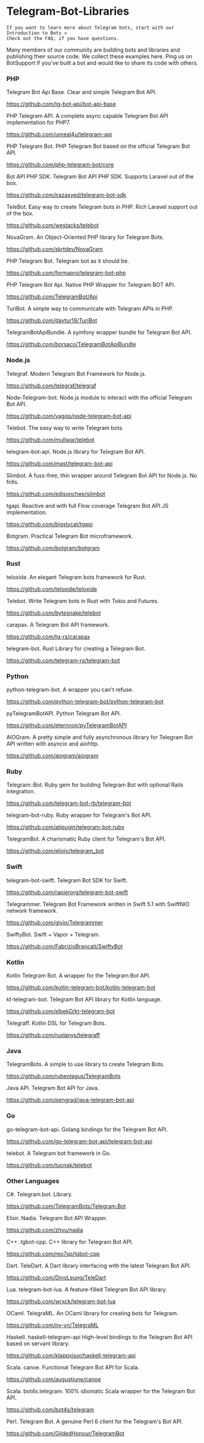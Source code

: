# Telegram-Bot-Libraries

```
If you want to learn more about Telegram bots, start with our Introduction to Bots »
Check out the FAQ, if you have questions.
```

Many members of our community are building bots and libraries and publishing their source code. We collect these examples here. Ping us on BotSupport if you've built a bot and would like to share its code with others.

### PHP

Telegram Bot Api Base. Clear and simple Telegram Bot API.

https://github.com/tg-bot-api/bot-api-base

PHP Telegram API. A complete async capable Telegram Bot API implementation for PHP7.

https://github.com/unreal4u/telegram-api

PHP Telegram Bot. PHP Telegram Bot based on the official Telegram Bot API.

https://github.com/php-telegram-bot/core

Bot API PHP SDK. Telegram Bot API PHP SDK. Supports Laravel out of the box.

https://github.com/irazasyed/telegram-bot-sdk

TeleBot. Easy way to create Telegram bots in PHP. Rich Laravel support out of the box.

https://github.com/westacks/telebot

NovaGram. An Object-Oriented PHP library for Telegram Bots.

https://github.com/skrtdev/NovaGram

PHP Telegram Bot. Telegram bot as it should be.

https://github.com/formapro/telegram-bot-php

PHP Telegram Bot Api. Native PHP Wrapper for Telegram BOT API.

https://github.com/TelegramBot/Api

TuriBot. A simple way to communicate with Telegram APIs in PHP.

https://github.com/davtur19/TuriBot

TelegramBotApiBundle. A symfony wrapper bundle for Telegram Bot API.

https://github.com/borsaco/TelegramBotApiBundle

### Node.js

Telegraf. Modern Telegram Bot Framework for Node.js.

https://github.com/telegraf/telegraf

Node-Telegram-bot. Node.js module to interact with the official Telegram Bot API.

https://github.com/yagop/node-telegram-bot-api

Telebot. The easy way to write Telegram bots.

https://github.com/mullwar/telebot

telegram-bot-api. Node.js library for Telegram Bot API.

https://github.com/mast/telegram-bot-api

Slimbot. A fuss-free, thin wrapper around Telegram Bot API for Node.js. No frills.

https://github.com/edisonchee/slimbot

tgapi. Reactive and with full Flow coverage Telegram Bot API JS implementation.

https://github.com/bigslycat/tgapi

Botgram. Practical Telegram Bot microframework.

https://github.com/botgram/botgram

### Rust

teloxide. An elegant Telegram bots framework for Rust.

https://github.com/teloxide/teloxide

Telebot. Write Telegram bots in Rust with Tokio and Futures.

https://github.com/bytesnake/telebot

carapax. A Telegram Bot API framework.

https://github.com/tg-rs/carapax

telegram-bot. Rust Library for creating a Telegram Bot.

https://github.com/telegram-rs/telegram-bot

### Python

python-telegram-bot. A wrapper you can't refuse.

https://github.com/python-telegram-bot/python-telegram-bot

pyTelegramBotAPI. Python Telegram Bot API.

https://github.com/eternnoir/pyTelegramBotAPI

AIOGram. A pretty simple and fully asynchronous library for Telegram Bot API written with asyncio and aiohttp.

https://github.com/aiogram/aiogram

### Ruby

Telegram::Bot. Ruby gem for building Telegram Bot with optional Rails integration.

https://github.com/telegram-bot-rb/telegram-bot

telegram-bot-ruby. Ruby wrapper for Telegram's Bot API.

https://github.com/atipugin/telegram-bot-ruby

TelegramBot. A charismatic Ruby client for Telegram's Bot API.

https://github.com/eljojo/telegram_bot

### Swift

telegram-bot-swift. Telegram Bot SDK for Swift.

https://github.com/rapierorg/telegram-bot-swift

Telegrammer. Telegram Bot Framework written in Swift 5.1 with SwiftNIO network framework.

https://github.com/givip/Telegrammer

SwiftyBot. Swift + Vapor + Telegram.

https://github.com/FabrizioBrancati/SwiftyBot

### Kotlin

Kotlin Telegram Bot. A wrapper for the Telegram Bot API.

https://github.com/kotlin-telegram-bot/kotlin-telegram-bot

kt-telegram-bot. Telegram Bot API library for Kotlin language.

https://github.com/elbekD/kt-telegram-bot

Telegraff. Kotlin DSL for Telegram Bots.

https://github.com/ruslanys/telegraff

### Java

TelegramBots. A simple to use library to create Telegram Bots.

https://github.com/rubenlagus/TelegramBots

Java API. Telegram Bot API for Java.

https://github.com/pengrad/java-telegram-bot-api

### Go

go-telegram-bot-api. Golang bindings for the Telegram Bot API.

https://github.com/go-telegram-bot-api/telegram-bot-api

telebot. A Telegram bot framework in Go.

https://github.com/tucnak/telebot

### Other Languages

C#. Telegram.bot. Library.

https://github.com/TelegramBots/Telegram.Bot

Elixir. Nadia. Telegram Bot API Wrapper.

https://github.com/zhyu/nadia

C++. tgbot-cpp. C++ library for Telegram Bot API.

https://github.com/reo7sp/tgbot-cpp

Dart. TeleDart. A Dart library interfacing with the latest Telegram Bot API.

https://github.com/DinoLeung/TeleDart

Lua. telegram-bot-lua. A feature-filled Telegram Bot API library.

https://github.com/wrxck/telegram-bot-lua

OCaml. TelegraML. An OCaml library for creating bots for Telegram.

https://github.com/nv-vn/TelegraML

Haskell. haskell-telegram-api High-level bindings to the Telegram Bot API based on servant library.

https://github.com/klappvisor/haskell-telegram-api

Scala. canoe. Functional Telegram Bot API for Scala.

https://github.com/augustjune/canoe

Scala. bot4s.telegram. 100% idiomatic Scala wrapper for the Telegram Bot API.

https://github.com/bot4s/telegram

Perl. Telegram Bot. A genuine Perl 6 client for the Telegram's Bot API.

https://github.com/GildedHonour/TelegramBot
